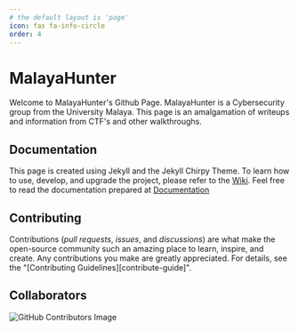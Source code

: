 ```yaml
---
# the default layout is 'page'
icon: fas fa-info-circle
order: 4
---
```


# MalayaHunter

Welcome to MalayaHunter's Github Page. MalayaHunter is a Cybersecurity group from the University Malaya. This page is an amalgamation of writeups and information from CTF's and other walkthroughs. 


## Documentation

This page is created using Jekyll and the Jekyll Chirpy Theme. To learn how to use, develop, and upgrade the project, please refer to the [Wiki][wiki].
Feel free to read the documentation prepared at [Documentation][documentation]

## Contributing

Contributions (_pull requests_, _issues_, and _discussions_) are what make the open-source community such an amazing place
to learn, inspire, and create. Any contributions you make are greatly appreciated.
For details, see the "[Contributing Guidelines][contribute-guide]".

## Collaborators

![GitHub Contributors Image](https://contrib.rocks/image?repo=um-csnet/malayahunter)

[wiki]: https://github.com/cotes2020/jekyll-theme-chirpy/wiki	
[documentation]: /categories/documentation/